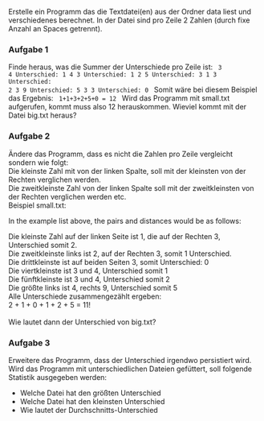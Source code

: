 Erstelle ein Programm das die Textdatei(en) aus der Ordner data liest und verschiedenes berechnet.
In der Datei sind pro Zeile 2 Zahlen (durch fixe Anzahl an Spaces getrennt).

### Aufgabe 1 ###
Finde heraus, was die Summer der Unterschiede pro Zeile ist:
<code>
3   4          Unterschied: 1
4   3          Unterschied: 1 
2   5          Unterschied: 3
1   3          Unterschied: 2
3   9          Unterschied: 5
3   3          Unterschied: 0
</code>
Somit wäre bei diesem Beispiel das Ergebnis:
<code>
1+1+3+2+5+0 = 12
</code>
Wird das Programm mit small.txt aufgerufen, kommt muss also 12 herauskommen. 
Wieviel kommt mit der Datei big.txt heraus?

### Aufgabe 2 ###
Ändere das Programm, dass es nicht die Zahlen pro Zeile vergleicht sondern wie folgt:<br>
Die kleinste Zahl mit von der linken Spalte, soll mit der kleinsten von der Rechten verglichen werden.<br>
Die zweitkleinste Zahl von der linken Spalte soll mit der zweitkleinsten von der Rechten verglichen werden etc.<br>
Beispiel small.txt:

In the example list above, the pairs and distances would be as follows:

Die kleinste Zahl auf der linken Seite ist 1, die auf der Rechten 3, Unterschied somit 2.<br>
Die zweitkleinste links ist 2, auf der Rechten 3, somit 1 Unterschied.<br>
Die drittkleinste ist auf beiden Seiten 3, somit Unterschied: 0<br>
Die viertkleinste ist 3 und 4, Unterschied somit 1<br>
Die fünftkleinste ist 3 und 4, Unterschied somit 2<br>
Die größte links ist 4, rechts 9, Unterschied somit 5<br>
Alle Unterschiede zusammengezählt ergeben:<br>
2 + 1 + 0 + 1 + 2 + 5 = 11!<br>
<br>
Wie lautet dann der Unterschied von big.txt?

### Aufgabe 3 ####
Erweitere das Programm, dass der Unterschied irgendwo persistiert wird. Wird das Programm mit unterschiedlichen Dateien gefüttert, soll 
folgende Statistik ausgegeben werden:<br>
<ul>
<li>Welche Datei hat den größten Unterschied</li>
<li>Welche Datei hat den kleinsten Unterschied</li>
<li>Wie lautet der Durchschnitts-Unterschied</li>
</ul>
